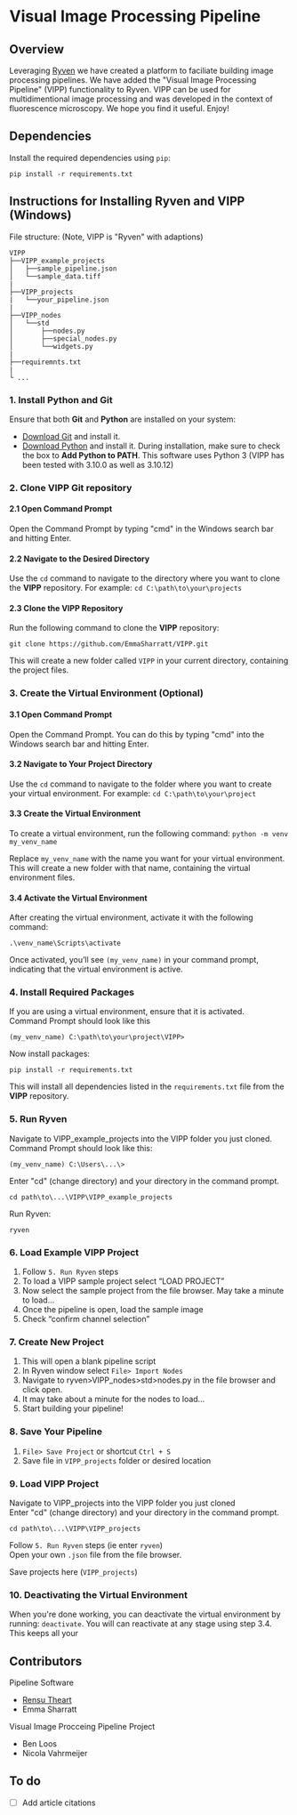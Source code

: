 # Visual Image Processing Pipeline
## Overview
Leveraging [Ryven](https://ryven.org/) we have created a platform to faciliate building image 
processing pipelines. We have added the "Visual Image Processing Pipeline" (VIPP) 
functionality to Ryven. VIPP can be used for multidimentional image processing and was 
developed in the context of fluorescence microscopy. We hope you find it useful. Enjoy!   

## Dependencies
Install the required dependencies using `pip`:

```
pip install -r requirements.txt
```
## Instructions for Installing Ryven and VIPP (Windows)

File structure:
(Note, VIPP is "Ryven" with adaptions)
```
VIPP
├──VIPP_example_projects
│   ├──sample_pipeline.json
│   └──sample_data.tiff
|
├──VIPP_projects
|   └──your_pipeline.json
|
├──VIPP_nodes
│   └──std
│       ├──nodes.py
│       ├──special_nodes.py
│       └──widgets.py
|
├──requiremnts.txt
|
└ ...
```

### 1. Install Python and Git

Ensure that both **Git** and **Python** are installed on your system:

- [Download Git](https://git-scm.com/downloads) and install it.
- [Download Python](https://www.python.org/downloads/) and install it. During installation, make sure to check the box to **Add Python to PATH**. This software uses Python 3 (VIPP has been tested with 3.10.0 as well as 3.10.12)

### 2. **Clone VIPP Git repository**

#### 2.1 **Open Command Prompt**

Open the Command Prompt by typing "cmd" in the Windows search bar and hitting Enter.

#### 2.2 **Navigate to the Desired Directory**

Use the `cd` command to navigate to the directory where you want to clone the **VIPP** repository. For example: `cd C:\path\to\your\projects`

#### 2.3 **Clone the VIPP Repository**

Run the following command to clone the **VIPP** repository:

```
git clone https://github.com/EmmaSharratt/VIPP.git
```

This will create a new folder called `VIPP` in your current directory, containing the project files.

### 3. **Create the Virtual Environment (Optional)**

#### 3.1 **Open Command Prompt**

Open the Command Prompt. You can do this by typing "cmd" into the Windows search bar and hitting Enter.

#### 3.2 **Navigate to Your Project Directory**

Use the `cd` command to navigate to the folder where you want to create your virtual environment. For example:  `cd C:\path\to\your\project`

#### 3.3 **Create the Virtual Environment**

To create a virtual environment, run the following command: `python -m venv my_venv_name`

Replace `my_venv_name` with the name you want for your virtual environment. This will create a new folder with that name, containing the virtual environment files.

#### 3.4 **Activate the Virtual Environment**

After creating the virtual environment, activate it with the following command: 

`.\venv_name\Scripts\activate` 

Once activated, you’ll see `(my_venv_name)` in your command prompt, indicating that the virtual environment is active.

### 4. **Install Required Packages**

If you are using a virtual environment, ensure that it is activated.  
Command Prompt should look like this
```
(my_venv_name) C:\path\to\your\project\VIPP> 
```

Now install packages:
```
pip install -r requirements.txt
```

This will install all dependencies listed in the `requirements.txt` file from the **VIPP** repository.

### 5. Run Ryven
Navigate to VIPP_example_projects into the VIPP folder you just cloned.  
Command Prompt should look like this:
```
(my_venv_name) C:\Users\...\>
```

Enter "cd" (change directory) and your directory in the command prompt. 
```
cd path\to\...\VIPP\VIPP_example_projects
```
Run Ryven:
```
ryven
```

### 6. Load Example VIPP Project
1. Follow `5. Run Ryven` steps
2. To load a VIPP sample project select “LOAD PROJECT”
3. Now select the sample project from the file browser.
May take a minute to load…
4. Once the pipeline is open, load the sample image *<think about this>*
5. Check “confirm channel selection”

### 7. Create New Project
1. This will open a blank pipeline script
2. In Ryven window select `File> Import Nodes`
3. Navigate to ryven>VIPP_nodes>std>nodes.py in the file browser and click open.
4. It may take about a minute for the nodes to load…
5. Start building your pipeline!

### 8. Save Your Pipeline
1. `File> Save Project`  or shortcut `Ctrl + S`
2. Save file in `VIPP_projects` folder or desired location

### 9. Load VIPP Project
Navigate to VIPP_projects into the VIPP folder you just cloned  
Enter "cd" (change directory) and your directory in the command prompt. 
```
cd path\to\...\VIPP\VIPP_projects
```
Follow `5. Run Ryven` steps (ie enter `ryven`)  
Open your own `.json` file from the file browser.   

Save projects here (`VIPP_projects`)

### 10. Deactivating the Virtual Environment

When you're done working, you can deactivate the virtual environment by running: `deactivate`. You will can reactivate at any stage using step 3.4. This keeps all your

## Contributors
Pipeline Software
- [Rensu Theart](https://rensu.co.za/)
- Emma Sharratt

Visual Image Procceing Pipeline Project

- Ben Loos
- Nicola Vahrmeijer

## To do  
- [ ] Add article citations